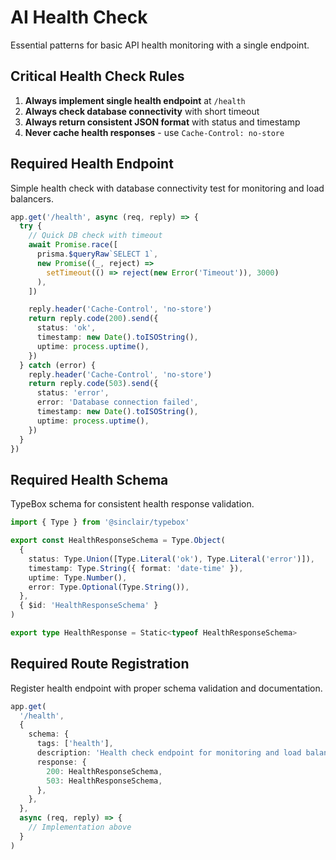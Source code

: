 # AI Health Check

Essential patterns for basic API health monitoring with a single endpoint.

## Critical Health Check Rules

1. **Always implement single health endpoint** at `/health`
2. **Always check database connectivity** with short timeout
3. **Always return consistent JSON format** with status and timestamp
4. **Never cache health responses** - use `Cache-Control: no-store`

## Required Health Endpoint

Simple health check with database connectivity test for monitoring and load
balancers.

```ts
app.get('/health', async (req, reply) => {
  try {
    // Quick DB check with timeout
    await Promise.race([
      prisma.$queryRaw`SELECT 1`,
      new Promise((_, reject) =>
        setTimeout(() => reject(new Error('Timeout')), 3000)
      ),
    ])

    reply.header('Cache-Control', 'no-store')
    return reply.code(200).send({
      status: 'ok',
      timestamp: new Date().toISOString(),
      uptime: process.uptime(),
    })
  } catch (error) {
    reply.header('Cache-Control', 'no-store')
    return reply.code(503).send({
      status: 'error',
      error: 'Database connection failed',
      timestamp: new Date().toISOString(),
      uptime: process.uptime(),
    })
  }
})
```

## Required Health Schema

TypeBox schema for consistent health response validation.

```ts
import { Type } from '@sinclair/typebox'

export const HealthResponseSchema = Type.Object(
  {
    status: Type.Union([Type.Literal('ok'), Type.Literal('error')]),
    timestamp: Type.String({ format: 'date-time' }),
    uptime: Type.Number(),
    error: Type.Optional(Type.String()),
  },
  { $id: 'HealthResponseSchema' }
)

export type HealthResponse = Static<typeof HealthResponseSchema>
```

## Required Route Registration

Register health endpoint with proper schema validation and documentation.

```ts
app.get(
  '/health',
  {
    schema: {
      tags: ['health'],
      description: 'Health check endpoint for monitoring and load balancers',
      response: {
        200: HealthResponseSchema,
        503: HealthResponseSchema,
      },
    },
  },
  async (req, reply) => {
    // Implementation above
  }
)
```
